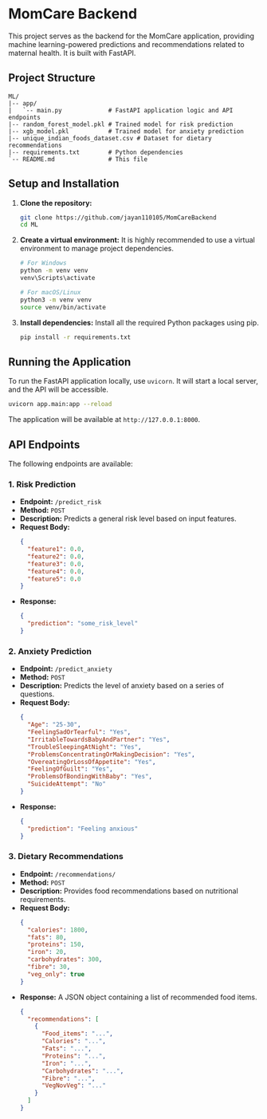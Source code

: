 # MomCare Backend

This project serves as the backend for the MomCare application, providing machine learning-powered predictions and recommendations related to maternal health. It is built with FastAPI.

## Project Structure

```
ML/
|-- app/
|   `-- main.py             # FastAPI application logic and API endpoints
|-- random_forest_model.pkl # Trained model for risk prediction
|-- xgb_model.pkl           # Trained model for anxiety prediction
|-- unique_indian_foods_dataset.csv # Dataset for dietary recommendations
|-- requirements.txt        # Python dependencies
`-- README.md               # This file
```

## Setup and Installation

1.  **Clone the repository:**
    ```bash
    git clone https://github.com/jayan110105/MomCareBackend
    cd ML
    ```

2.  **Create a virtual environment:**
    It is highly recommended to use a virtual environment to manage project dependencies.

    ```bash
    # For Windows
    python -m venv venv
    venv\Scripts\activate

    # For macOS/Linux
    python3 -m venv venv
    source venv/bin/activate
    ```

3.  **Install dependencies:**
    Install all the required Python packages using pip.
    ```bash
    pip install -r requirements.txt
    ```

## Running the Application

To run the FastAPI application locally, use `uvicorn`. It will start a local server, and the API will be accessible.

```bash
uvicorn app.main:app --reload
```

The application will be available at `http://127.0.0.1:8000`.

## API Endpoints

The following endpoints are available:

### 1. Risk Prediction

-   **Endpoint:** `/predict_risk`
-   **Method:** `POST`
-   **Description:** Predicts a general risk level based on input features.
-   **Request Body:**
    ```json
    {
      "feature1": 0.0,
      "feature2": 0.0,
      "feature3": 0.0,
      "feature4": 0.0,
      "feature5": 0.0
    }
    ```
-   **Response:**
    ```json
    {
      "prediction": "some_risk_level"
    }
    ```

### 2. Anxiety Prediction

-   **Endpoint:** `/predict_anxiety`
-   **Method:** `POST`
-   **Description:** Predicts the level of anxiety based on a series of questions.
-   **Request Body:**
    ```json
    {
      "Age": "25-30",
      "FeelingSadOrTearful": "Yes",
      "IrritableTowardsBabyAndPartner": "Yes",
      "TroubleSleepingAtNight": "Yes",
      "ProblemsConcentratingOrMakingDecision": "Yes",
      "OvereatingOrLossOfAppetite": "Yes",
      "FeelingOfGuilt": "Yes",
      "ProblemsOfBondingWithBaby": "Yes",
      "SuicideAttempt": "No"
    }
    ```
-   **Response:**
    ```json
    {
      "prediction": "Feeling anxious"
    }
    ```

### 3. Dietary Recommendations

-   **Endpoint:** `/recommendations/`
-   **Method:** `POST`
-   **Description:** Provides food recommendations based on nutritional requirements.
-   **Request Body:**
    ```json
    {
      "calories": 1800,
      "fats": 80,
      "proteins": 150,
      "iron": 20,
      "carbohydrates": 300,
      "fibre": 30,
      "veg_only": true
    }
    ```
-   **Response:** A JSON object containing a list of recommended food items.
    ```json
    {
      "recommendations": [
        {
          "Food_items": "...",
          "Calories": "...",
          "Fats": "...",
          "Proteins": "...",
          "Iron": "...",
          "Carbohydrates": "...",
          "Fibre": "...",
          "VegNovVeg": "..."
        }
      ]
    }
    ``` 
